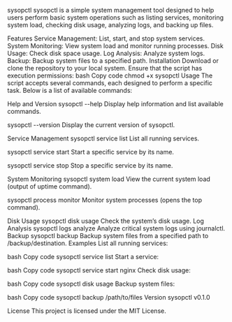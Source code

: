 sysopctl
sysopctl is a simple system management tool designed to help users perform basic system operations such as listing services, monitoring system load, checking disk usage, analyzing logs, and backing up files.

Features
Service Management: List, start, and stop system services.
System Monitoring: View system load and monitor running processes.
Disk Usage: Check disk space usage.
Log Analysis: Analyze system logs.
Backup: Backup system files to a specified path.
Installation
Download or clone the repository to your local system.
Ensure that the script has execution permissions:
bash
Copy code
chmod +x sysopctl
Usage
The script accepts several commands, each designed to perform a specific task. Below is a list of available commands:

Help and Version
sysopctl --help
Display help information and list available commands.

sysopctl --version
Display the current version of sysopctl.

Service Management
sysopctl service list
List all running services.

sysopctl service start <service-name>
Start a specific service by its name.

sysopctl service stop <service-name>
Stop a specific service by its name.

System Monitoring
sysopctl system load
View the current system load (output of uptime command).

sysopctl process monitor
Monitor system processes (opens the top command).

Disk Usage
sysopctl disk usage
Check the system’s disk usage.
Log Analysis
sysopctl logs analyze
Analyze critical system logs using journalctl.
Backup
sysopctl backup <path>
Backup system files from a specified path to /backup/destination.
Examples
List all running services:

bash
Copy code
sysopctl service list
Start a service:

bash
Copy code
sysopctl service start nginx
Check disk usage:

bash
Copy code
sysopctl disk usage
Backup system files:

bash
Copy code
sysopctl backup /path/to/files
Version
sysopctl v0.1.0

License
This project is licensed under the MIT License.

